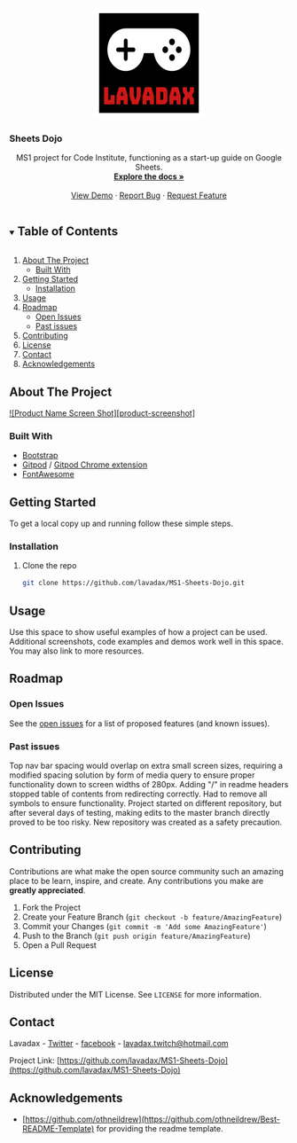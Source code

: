 <!-- PROJECT LOGO -->
<br />
<p align="center">
  <a href="https://github.com/lavadax/MS1-Sheets-Dojo">
    <img src="assets/images/logo.png" alt="Logo" width="200" height="200">
  </a>

  ### Sheets Dojo

  <p align="center">
    MS1 project for Code Institute, functioning as a start-up guide on Google Sheets.
    <br />
    <a href="https://github.com/lavadax/MS1-Sheets-Dojo"><strong>Explore the docs »</strong></a>
    <br />
    <br />
    <a href="https://github.com/lavadax/MS1-Sheets-Dojo">View Demo</a>
    ·
    <a href="https://github.com/lavadax/MS1-Sheets-Dojo/issues">Report Bug</a>
    ·
    <a href="https://github.com/lavadax/MS1-Sheets-Dojo/issues">Request Feature</a>
  </p>
</p>



<!-- TABLE OF CONTENTS -->
<details open="open">
  <summary><h2 style="display: inline-block">Table of Contents</h2></summary>
  <ol>
    <li>
      <a href="#about-the-project">About The Project</a>
      <ul>
        <li><a href="#built-with">Built With</a></li>
      </ul>
    </li>
    <li>
      <a href="#getting-started">Getting Started</a>
      <ul>
        <li><a href="#installation">Installation</a></li>
      </ul>
    </li>
    <li><a href="#usage">Usage</a></li>
    <li>
        <a href="#roadmap">Roadmap</a>
        <ul>
            <li><a href="#open-issues">Open Issues</a></li>
            <li><a href="#past-issues">Past issues</a></li>
            </ul></li>
    <li><a href="#contributing">Contributing</a></li>
    <li><a href="#license">License</a></li>
    <li><a href="#contact">Contact</a></li>
    <li><a href="#acknowledgements">Acknowledgements</a></li>
  </ol>
</details>



<!-- ABOUT THE PROJECT -->
## About The Project

[![Product Name Screen Shot][product-screenshot]](https://example.com)


### Built With

* [Bootstrap](https://getbootstrap.com/)
* [Gitpod](https://www.gitpod.io/) / [Gitpod Chrome extension](https://chrome.google.com/webstore/detail/gitpod-dev-environments-i/dodmmooeoklaejobgleioelladacbeki)
* [FontAwesome](https://fontawesome.com/)



<!-- GETTING STARTED -->
## Getting Started

To get a local copy up and running follow these simple steps.

### Installation

1. Clone the repo
   ```sh
   git clone https://github.com/lavadax/MS1-Sheets-Dojo.git
   ```

<!-- USAGE EXAMPLES -->
## Usage

Use this space to show useful examples of how a project can be used. Additional screenshots, code examples and demos work well in this space. You may also link to more resources.


<!-- ROADMAP -->
## Roadmap

### Open Issues

See the [open issues](https://github.com/lavadax/MS1-Sheets-Dojo/issues) for a list of proposed features (and known issues).

### Past issues

Top nav bar spacing would overlap on extra small screen sizes, requiring a modified spacing solution by form of media query to ensure proper functionality down to screen widths of 280px.
Adding "/" in readme headers stopped table of contents from redirecting correctly. Had to remove all symbols to ensure functionality.
Project started on different repository, but after several days of testing, making edits to the master branch directly proved to be too risky. New repository was created as a safety precaution.

<!-- CONTRIBUTING -->
## Contributing

Contributions are what make the open source community such an amazing place to be learn, inspire, and create. Any contributions you make are **greatly appreciated**.

1. Fork the Project
2. Create your Feature Branch (`git checkout -b feature/AmazingFeature`)
3. Commit your Changes (`git commit -m 'Add some AmazingFeature'`)
4. Push to the Branch (`git push origin feature/AmazingFeature`)
5. Open a Pull Request



<!-- LICENSE -->
## License

Distributed under the MIT License. See `LICENSE` for more information.



<!-- CONTACT -->
## Contact

Lavadax - [Twitter](https://twitter.com/LavadaxTwitch) - [facebook](https://www.facebook.com/Lavadax) - lavadax.twitch@hotmail.com

Project Link: [https://github.com/lavadax/MS1-Sheets-Dojo](https://github.com/lavadax/MS1-Sheets-Dojo)



<!-- ACKNOWLEDGEMENTS -->
## Acknowledgements

* [https://github.com/othneildrew](https://github.com/othneildrew/Best-README-Template) for providing the readme template.